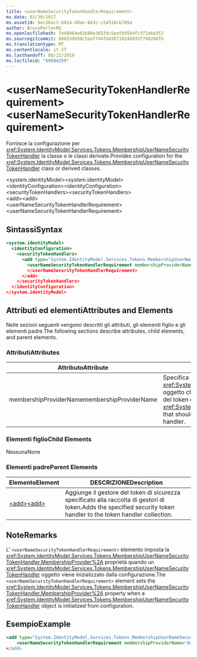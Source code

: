 ```yaml
---
title: <userNameSecurityTokenHandlerRequirement>
ms.date: 03/30/2017
ms.assetid: 6ec3bac1-b014-49ae-843c-c54518cb709a
author: BrucePerlerMS
ms.openlocfilehash: fed8964e03b80e365fdc5eafd45b4fc372a6e352
ms.sourcegitcommit: 68653db98c5ea7744fd438710248935f70020dfb
ms.translationtype: MT
ms.contentlocale: it-IT
ms.lasthandoff: 08/22/2019
ms.locfileid: "69944259"
---
```

# <a name="usernamesecuritytokenhandlerrequirement"></a><span data-ttu-id="e9477-101">\<userNameSecurityTokenHandlerRequirement></span><span class="sxs-lookup"><span data-stu-id="e9477-101">\<userNameSecurityTokenHandlerRequirement></span></span>
<span data-ttu-id="e9477-102">Fornisce la configurazione per <xref:System.IdentityModel.Services.Tokens.MembershipUserNameSecurityTokenHandler> la classe o le classi derivate.</span><span class="sxs-lookup"><span data-stu-id="e9477-102">Provides configuration for the <xref:System.IdentityModel.Services.Tokens.MembershipUserNameSecurityTokenHandler> class or derived classes.</span></span>  
  
 <span data-ttu-id="e9477-103">\<system.identityModel></span><span class="sxs-lookup"><span data-stu-id="e9477-103">\<system.identityModel></span></span>  
<span data-ttu-id="e9477-104">\<identityConfiguration></span><span class="sxs-lookup"><span data-stu-id="e9477-104">\<identityConfiguration></span></span>  
<span data-ttu-id="e9477-105">\<securityTokenHandlers></span><span class="sxs-lookup"><span data-stu-id="e9477-105">\<securityTokenHandlers></span></span>  
<span data-ttu-id="e9477-106">\<add></span><span class="sxs-lookup"><span data-stu-id="e9477-106">\<add></span></span>  
<span data-ttu-id="e9477-107">\<userNameSecurityTokenHandlerRequirement></span><span class="sxs-lookup"><span data-stu-id="e9477-107">\<userNameSecurityTokenHandlerRequirement></span></span>  
  
## <a name="syntax"></a><span data-ttu-id="e9477-108">Sintassi</span><span class="sxs-lookup"><span data-stu-id="e9477-108">Syntax</span></span>  
  
```xml  
<system.identityModel>  
  <identityConfiguration>  
    <securityTokenHandlers>  
      <add type="System.IdentityModel.Services.Tokens.MembershipUserNameSecurityTokenHandler, System.IdentityModel.Services">  
        <userNameSecurityTokenHandlerRequirement membershipProviderName=xs:string >  
        </userNameSecurityTokenHandlerRequirement>  
      </add>  
    </securityTokenHandlers>  
  </identityConfiguration>  
</system.identityModel>  
```  
  
## <a name="attributes-and-elements"></a><span data-ttu-id="e9477-109">Attributi ed elementi</span><span class="sxs-lookup"><span data-stu-id="e9477-109">Attributes and Elements</span></span>  
 <span data-ttu-id="e9477-110">Nelle sezioni seguenti vengono descritti gli attributi, gli elementi figlio e gli elementi padre.</span><span class="sxs-lookup"><span data-stu-id="e9477-110">The following sections describe attributes, child elements, and parent elements.</span></span>  
  
### <a name="attributes"></a><span data-ttu-id="e9477-111">Attributi</span><span class="sxs-lookup"><span data-stu-id="e9477-111">Attributes</span></span>  
  
|<span data-ttu-id="e9477-112">Attributo</span><span class="sxs-lookup"><span data-stu-id="e9477-112">Attribute</span></span>|<span data-ttu-id="e9477-113">Descrizione</span><span class="sxs-lookup"><span data-stu-id="e9477-113">Description</span></span>|  
|---------------|-----------------|  
|<span data-ttu-id="e9477-114">membershipProviderName</span><span class="sxs-lookup"><span data-stu-id="e9477-114">membershipProviderName</span></span>|<span data-ttu-id="e9477-115">Specifica l' <xref:System.Web.Security.MembershipProvider> oggetto che deve essere utilizzato dal gestore del token di sicurezza.</span><span class="sxs-lookup"><span data-stu-id="e9477-115">Specifies the <xref:System.Web.Security.MembershipProvider> that should be used by the security token handler.</span></span>|  
  
### <a name="child-elements"></a><span data-ttu-id="e9477-116">Elementi figlio</span><span class="sxs-lookup"><span data-stu-id="e9477-116">Child Elements</span></span>  
 <span data-ttu-id="e9477-117">Nessuna</span><span class="sxs-lookup"><span data-stu-id="e9477-117">None</span></span>  
  
### <a name="parent-elements"></a><span data-ttu-id="e9477-118">Elementi padre</span><span class="sxs-lookup"><span data-stu-id="e9477-118">Parent Elements</span></span>  
  
|<span data-ttu-id="e9477-119">Elemento</span><span class="sxs-lookup"><span data-stu-id="e9477-119">Element</span></span>|<span data-ttu-id="e9477-120">DESCRIZIONE</span><span class="sxs-lookup"><span data-stu-id="e9477-120">Description</span></span>|  
|-------------|-----------------|  
|[<span data-ttu-id="e9477-121">\<add></span><span class="sxs-lookup"><span data-stu-id="e9477-121">\<add></span></span>](add.md)|<span data-ttu-id="e9477-122">Aggiunge il gestore del token di sicurezza specificato alla raccolta di gestori di token.</span><span class="sxs-lookup"><span data-stu-id="e9477-122">Adds the specified security token handler to the token handler collection.</span></span>|  
  
## <a name="remarks"></a><span data-ttu-id="e9477-123">Note</span><span class="sxs-lookup"><span data-stu-id="e9477-123">Remarks</span></span>  
 <span data-ttu-id="e9477-124">L' `<userNameSecurityTokenHandlerRequirement>` elemento imposta la <xref:System.IdentityModel.Services.Tokens.MembershipUserNameSecurityTokenHandler.MembershipProvider%2A> proprietà quando un <xref:System.IdentityModel.Services.Tokens.MembershipUserNameSecurityTokenHandler> oggetto viene inizializzato dalla configurazione.</span><span class="sxs-lookup"><span data-stu-id="e9477-124">The `<userNameSecurityTokenHandlerRequirement>` element sets the <xref:System.IdentityModel.Services.Tokens.MembershipUserNameSecurityTokenHandler.MembershipProvider%2A> property when a <xref:System.IdentityModel.Services.Tokens.MembershipUserNameSecurityTokenHandler> object is initialized from configuration.</span></span>  
  
## <a name="example"></a><span data-ttu-id="e9477-125">Esempio</span><span class="sxs-lookup"><span data-stu-id="e9477-125">Example</span></span>  
  
```xml  
<add type="System.IdentityModel.Services.Tokens.MembershipUserNameSecurityTokenHandler, System.IdentityModel.Services">  
    <userNameSecurityTokenHandlerRequirement membershipProviderName="AspNetSqlProvider/>  
</add>  
```
